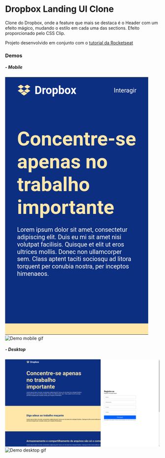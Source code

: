 # Dropbox Landing UI Clone

Clone do Dropbox, onde a feature que mais se destaca é o Header com um efeito mágico, mudando o estilo em cada uma das sections.
Efeito proporcionado pelo CSS Clip.

Projeto desenvolvido em conjunto com o [tutorial da Rocketseat](https://www.youtube.com/watch?v=VqP1ECc_j4M)

### Demos

##### - Mobile

![Demo mobile png](docs/print-mobile.png) ![Demo mobile gif](docs/demo-mobile.gif)

##### - Desktop

![Demo desktop png](docs/print-desktop.png)
![Demo desktop gif](docs/demo-desktop.gif)
